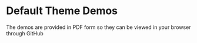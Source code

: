 # Default Theme Demos

The demos are provided in PDF form so they can be viewed in your browser through GitHub
